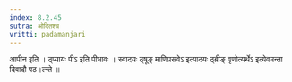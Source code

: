```yaml
---
index: 8.2.45
sutra: ओदितश्च
vritti: padamanjari
---
```


 आपीन इति । ठ्प्यायः पीऽ इति पीभावः । स्वादयः ठ्षूङ् माणिप्रसवेऽ इत्यादयः ठ्ब्रीङ् वृणोत्यर्थेऽ इत्येवमन्ता दिवादौ पठ।ल्न्ते ॥